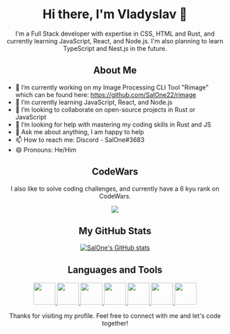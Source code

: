 <h1 align="center">Hi there, I'm Vladyslav 👋</h1>

<p align="center">I'm a Full Stack developer with expertise in CSS, HTML and Rust, and currently learning JavaScript, React, and Node.js. I'm also planning to learn TypeScript and Nest.js in the future.</p>

<h2 align="center">About Me</h2>

<ul>
  <li>🔭 I’m currently working on my Image Processing CLI Tool "Rimage" which can be found here: <a href="https://github.com/SalOne22/rimage">https://github.com/SalOne22/rimage</a> </li>
  <li>🌱 I’m currently learning JavaScript, React, and Node.js</li>
  <li>👯 I’m looking to collaborate on open-source projects in Rust or JavaScript</li>
  <li>🤔 I’m looking for help with mastering my coding skills in Rust and JS</li>
  <li>💬 Ask me about anything, I am happy to help</li>
  <li>📫 How to reach me: Discord - SalOne#3683</li>
  <li>😄 Pronouns: He/Him</li>
</ul>

<h2 align="center">CodeWars</h2>

<p align="center">I also like to solve coding challenges, and currently have a 6 kyu rank on CodeWars.</p>

<p align="center">
  <a href="https://www.codewars.com/users/SalOne22">
    <img src="https://www.codewars.com/users/SalOne22/badges/large">
  </a>
</p>

<h2 align="center">My GitHub Stats</h2>

<p align="center">
  <a href="https://github.com/SalOne22">
    <picture>
      <source media="(prefers-color-scheme: dark)" srcset="https://github-readme-stats.vercel.app/api?username=SalOne22&show_icons=true&bg_color=ffffff00&title_color=C3E88D&icon_color=89DDFF&text_color=EEFFFF">
      <source media="(prefers-color-scheme: light)" srcset="https://github-readme-stats.vercel.app/api?username=SalOne22&show_icons=true&bg_color=ffffff00&title_color=95D634&icon_color=82AAFF&text_color=545454">
      <img alt="SalOne's GitHub stats" src="https://github-readme-stats.vercel.app/api?username=SalOne22&show_icons=true&bg_color=ffffff00&title_color=C3E88D&icon_color=89DDFF&text_color=EEFFFF">
    </picture>
  </a>
</p>

<h2 align="center">Languages and Tools</h2>

<p align="center">
  <a href="https://developer.mozilla.org/en-US/docs/Web/HTML">
    <img src="https://cdn.jsdelivr.net/gh/devicons/devicon/icons/html5/html5-plain.svg" width="50" height="50">
  </a>
  <a href="https://developer.mozilla.org/en-US/docs/Web/CSS">
    <img src="https://cdn.jsdelivr.net/gh/devicons/devicon/icons/css3/css3-plain.svg" width="50" height="50">
  </a>
  <a href="https://developer.mozilla.org/en-US/docs/Web/JavaScript">
    <img src="https://cdn.jsdelivr.net/gh/devicons/devicon/icons/javascript/javascript-plain.svg" width="50" height="50">
  </a>
  <a href="https://www.rust-lang.org/">
    <picture>
      <source media="(prefers-color-scheme: dark)" srcset="./images/rust-logo-invert.svg">
      <source media="(prefers-color-scheme: light)" srcset="./images/rust-logo.svg">
      <img src="https://docs.rs/-/rustdoc.static/rust-logo-151179464ae7ed46.svg" width="50" height="50">
    </picture>
  </a>
  <a href="https://react.dev/">
    <img src="https://cdn.jsdelivr.net/gh/devicons/devicon/icons/react/react-original.svg" width="50" height="50">
  </a>
  <a href="https://nodejs.org/en">
    <img src="https://cdn.jsdelivr.net/gh/devicons/devicon/icons/nodejs/nodejs-plain.svg" width="50" height="50">
  </a>
  <a href="https://git-scm.com/">
    <img src="https://cdn.jsdelivr.net/gh/devicons/devicon/icons/git/git-plain.svg" width="50" height="50">
  </a>
</p>

<p align="center">Thanks for visiting my profile. Feel free to connect with me and let's code together!</p>
